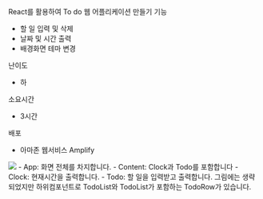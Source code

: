 React를 활용하여 To do 웹 어플리케이션 만들기
기능
- 할 일 입력 및 삭제
- 날짜 및 시간 출력
- 배경화면 테마 변경

난이도
- 하
 
소요시간
- 3시간

배포
- 아마존 웹서비스 Amplify 

<img src="https://img1.daumcdn.net/thumb/R1280x0/?scode=mtistory2&fname=https%3A%2F%2Fblog.kakaocdn.net%2Fdn%2Fmo0xh%2Fbtqw7wabtea%2FTO4RcKR7vFOrklBlwo8ZT0%2Fimg.png" />
- App: 화면 전체를 차지합니다.
- Content: Clock과 Todo를 포함합니다
- Clock: 현재시간을 출력합니다.
- Todo: 할 일을 입력받고 출력합니다. 그림에는 생략되었지만 하위컴포넌트로 TodoList와 TodoList가 포함하는 TodoRow가 있습니다.